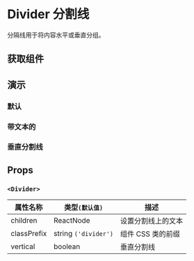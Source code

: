 # Divider 分割线

分隔线用于将内容水平或垂直分组。

## 获取组件

<!--{include:(components/divider/fragments/import.md)}-->

## 演示

### 默认

<!--{include:`basic.md`}-->

### 带文本的

<!--{include:`with-text.md`}-->

### 垂直分割线

<!--{include:`vertical.md`}-->

## Props

### `<Divider>`

| 属性名称    | 类型`(默认值)`       | 描述               |
| ----------- | -------------------- | ------------------ |
| children    | ReactNode            | 设置分割线上的文本 |
| classPrefix | string `('divider')` | 组件 CSS 类的前缀  |
| vertical    | boolean              | 垂直分割线         |
